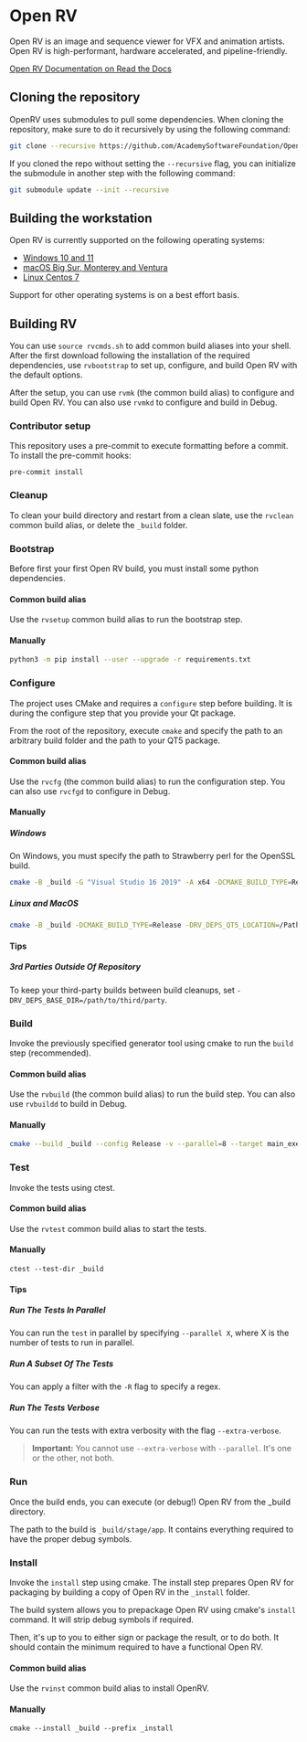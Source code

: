 # Open RV
Open RV is an image and sequence viewer for VFX and animation artists.
Open RV is high-performant, hardware accelerated, and pipeline-friendly.

[Open RV Documentation on Read the Docs](https://aswf-openrv.readthedocs.io/en/latest/)

## Cloning the repository

OpenRV uses submodules to pull some dependencies. When cloning the repository, make sure to do it recursively by using the following command:

```bash
git clone --recursive https://github.com/AcademySoftwareFoundation/OpenRV.git
```

If you cloned the repo without setting the `--recursive` flag, you can initialize the submodule in another step with the following command:

```bash
git submodule update --init --recursive
```

## Building the workstation

Open RV is currently supported on the following operating systems:

* [Windows 10 and 11](docs/build_system/config_windows.md)
* [macOS Big Sur, Monterey and Ventura](docs/build_system/config_macos.md)
* [Linux Centos 7](docs/build_system/config_linux_centos7.md)

Support for other operating systems is on a best effort basis.


## Building RV

You can use `source rvcmds.sh` to add common build aliases into your shell. After the first download following the installation of the required dependencies, use `rvbootstrap` to set up, configure, and build Open RV with the default options.

After the setup, you can use `rvmk` (the common build alias) to configure and build Open RV. You can also use `rvmkd` to configure and build in Debug.

### Contributor setup

This repository uses a pre-commit to execute formatting before a commit. To install the pre-commit hooks:

```shell
pre-commit install
```



### Cleanup

To clean your build directory and restart from a clean slate, use the `rvclean` common build alias, or delete the `_build` folder.



### Bootstrap

Before first your first Open RV build, you must install some python dependencies.

#### Common build alias

Use the `rvsetup` common build alias to run the bootstrap step.

#### Manually

```bash
python3 -m pip install --user --upgrade -r requirements.txt
```



### Configure

The project uses CMake and requires a `configure` step before building. It is during the configure step that you provide your Qt package.

From the root of the repository, execute `cmake` and specify the path to an arbitrary build folder and the path to your QT5 package.

#### Common build alias

Use the `rvcfg` (the common build alias) to run the configuration step. You can also use `rvcfgd` to configure in Debug.

#### Manually

##### Windows

On Windows, you must specify the path to Strawberry perl for the OpenSSL build.

```bash
cmake -B _build -G "Visual Studio 16 2019" -A x64 -DCMAKE_BUILD_TYPE=Release -DRV_DEPS_WIN_PERL_ROOT=/c/Strawberry/perl/bin -DRV_DEPS_QT5_LOCATION=/c/path/to/your/Qt/Root
```

##### Linux and MacOS

```bash
cmake -B _build -DCMAKE_BUILD_TYPE=Release -DRV_DEPS_QT5_LOCATION=/Path/To/Your/Qt5/Root
```

#### Tips

##### 3rd Parties Outside Of Repository

To keep your third-party builds between build cleanups, set `-DRV_DEPS_BASE_DIR=/path/to/third/party`.


### Build

Invoke the previously specified generator tool using cmake to run the `build` step (recommended).

#### Common build alias

Use the `rvbuild` (the common build alias) to run the build step. You can also use `rvbuildd` to build in Debug.

#### Manually

```bash
cmake --build _build --config Release -v --parallel=8 --target main_executable
```



### Test

Invoke the tests using ctest.

#### Common build alias

Use the `rvtest` common build alias to start the tests.

#### Manually

```shell
ctest --test-dir _build
```

#### Tips

##### Run The Tests In Parallel

You can run the `test` in parallel by specifying `--parallel X`, where X is the number of tests to run in parallel.

##### Run A Subset Of The Tests

You can apply a filter with the `-R` flag to specify a regex.

##### Run The Tests Verbose

You can run the tests with extra verbosity with the flag `--extra-verbose`.

> **Important:** You cannot use `--extra-verbose` with `--parallel`. It's one or the other, not both.



### Run

Once the build ends, you can execute (or debug!) Open RV from the _build directory.

The path to the build is `_build/stage/app`. It contains everything required to have the proper debug symbols.



### Install

Invoke the `install` step using cmake. The install step prepares Open RV for packaging by building a copy of Open RV in the `_install` folder.

The build system allows you to prepackage Open RV using cmake's `install` command. It will strip debug symbols if required.

Then, it's up to you to either sign or package the result, or to do both. It should contain the minimum required to have a functional Open RV.

#### Common build alias

Use the `rvinst` common build alias to install OpenRV.

#### Manually

```shell
cmake --install _build --prefix _install
```
